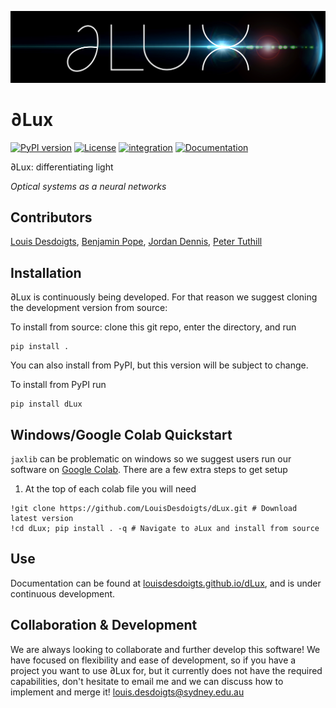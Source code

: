 ![alt text](docs/assets/logo.jpg?raw=true)

# ∂Lux
[![PyPI version](https://badge.fury.io/py/dLux.svg)](https://badge.fury.io/py/dLux)
[![License](https://img.shields.io/badge/License-BSD%203--Clause-blue.svg)](https://opensource.org/licenses/BSD-3-Clause)
[![integration](https://github.com/LouisDesdoigts/dLux/actions/workflows/tests.yml/badge.svg)](https://github.com/LouisDesdoigts/dLux/actions/workflows/tests.yml)
[![Documentation](https://github.com/LouisDesdoigts/dLux/actions/workflows/documentation.yml/badge.svg)](https://louisdesdoigts.github.io/dLux/)

∂Lux: differentiating light 

_Optical systems as a neural networks_


## Contributors

[Louis Desdoigts](https://github.com/LouisDesdoigts), [Benjamin Pope](https://github.com/benjaminpope), [Jordan
Dennis](https://github.com/Jordan-Dennis), [Peter Tuthill](https://github.com/petertuthill)


## Installation

∂Lux is continuously being developed. For that reason we suggest cloning the development version from source:

To install from source: clone this git repo, enter the directory, and run

```
pip install .
```
You can also install from PyPI, but this version will be subject to change.

To install from PyPI run

```
pip install dLux
```


## Windows/Google Colab Quickstart
`jaxlib` can be problematic on windows so we suggest users run our software on [Google Colab](https://research.google.com/colaboratory/).
There are a few extra steps to get setup
1. At the top of each colab file you will need 
``` 
!git clone https://github.com/LouisDesdoigts/dLux.git # Download latest version
!cd dLux; pip install . -q # Navigate to ∂Lux and install from source
``` 


## Use

Documentation can be found at [louisdesdoigts.github.io/dLux](https://louisdesdoigts.github.io/dLux/), and is under continuous development.


## Collaboration & Development

We are always looking to collaborate and further develop this software! We have focused on flexibility and ease of development, so if you have a project you want to use ∂Lux for, but it currently does not have the required capabilities, don't hesitate to email me and we can discuss how to implement and merge it! louis.desdoigts@sydney.edu.au
